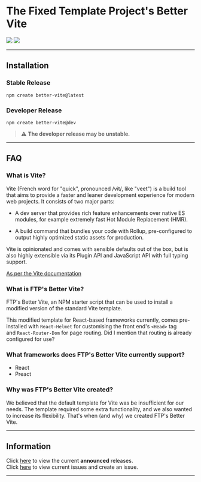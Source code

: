# The Fixed Template Project's Better Vite

![](https://img.shields.io/npm/v/create-better-vite?style=flat-square&logo=npm&color=ff0000) ![](https://img.shields.io/npm/v/create-better-vite/dev?style=flat-square&logo=npm&color=brightgreen)

---

## Installation

### Stable Release
```
npm create better-vite@latest
```

### Developer Release
```
npm create better-vite@dev
```
> :warning: **The developer release may be unstable.**

---

## FAQ

### What is Vite?

Vite (French word for "quick", pronounced /vit/, like "veet") is a build tool that aims to provide a faster and leaner development experience for modern web projects. It consists of two major parts:

- A dev server that provides rich feature enhancements over native ES modules, for example extremely fast Hot Module Replacement (HMR).

- A build command that bundles your code with Rollup, pre-configured to output highly optimized static assets for production.

Vite is opinionated and comes with sensible defaults out of the box, but is also highly extensible via its Plugin API and JavaScript API with full typing support.

[As per the Vite documentation](https://vitejs.dev/guide/)

### What is FTP's Better Vite?

FTP's Better Vite, an NPM starter script that can be used to install a modified version of the standard Vite template. 

This modified template for React-based frameworks currently, comes pre-installed with `React-Helmet` for customising the front end's `<Head>` tag and `React-Router-Dom` for page routing. Did I mention that routing is already configured for use?

### What frameworks does FTP's Better Vite currently support?

- React
- Preact

### Why was FTP's Better Vite created?

We believed that the default template for Vite was be insufficient for our needs. The template required some extra functionality, and we also wanted to increase its flexibility.
That's when (and why) we created FTP's Better Vite.

---

## Information

Click [here](https://github.com/FixedTemplateProject/create-better-vite/releases) to view the current **announced** releases. <br/>
Click [here](https://github.com/FixedTemplateProject/create-better-vite/issues) to view current issues and create an issue.

---
